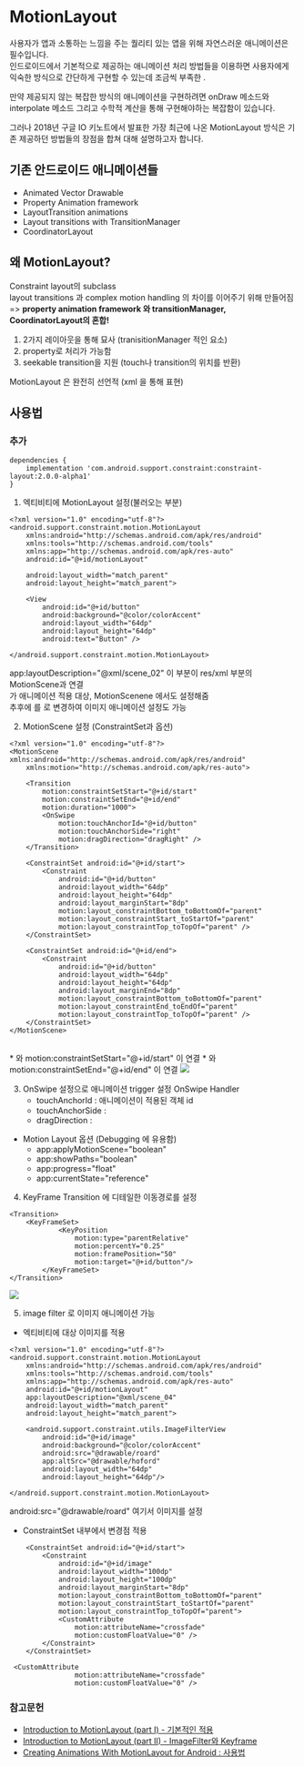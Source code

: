 # MotionLayout 

사용자가 앱과 소통하는 느낌을 주는 퀄리티 있는 앱을 위해 자연스러운 애니메이션은 필수입니다. <br>
인드로이드에서 기본적으로 제공하는 애니메이션 처리 방법들을 이용하면 사용자에게 익숙한 방식으로 간단하게 구현할 수 있는데 조금씩 부족한 . <br>

 만약 제공되지 않는 복잡한 방식의 애니메이션을 구현하려면 onDraw 메소드와 interpolate 메소드 그리고 수학적 계산을 통해 구현해야하는 복잡함이 있습니다. <br>

그러나 2018년 구글 IO 키노트에서 발표한 가장 최근에 나온 MotionLayout 방식은 기존 제공하던 방법들의 장점을 합쳐  대해 설명하고자 합니다.


## 기존 안드로이드 애니메이션들 
* Animated Vector Drawable
* Property Animation framework
* LayoutTransition animations
* Layout transitions with TransitionManager
* CoordinatorLayout

## 왜 MotionLayout?
 Constraint layout의 subclass <br>
 layout transitions 과 complex motion handling 의 차이를 이어주기 위해 만들어짐 <br>
 => <strong>property animation framework 와 transitionManager, CoordinatorLayout의 혼합! </strong>

 1. 2가지 레이아웃을 통해 묘사 (tranisitionManager 적인 요소) 
 2. property로 처리가 가능함
 3. seekable transition을 지원 (touch나 transition의 위치를 반환)

MotionLayout 은 완전히 선언적 (xml 을 통해 표현)

## 사용법
### 추가 
```
dependencies {
    implementation 'com.android.support.constraint:constraint-layout:2.0.0-alpha1'
}
```

1. 엑티비티에 MotionLayout 설정(불러오는 부분)
```
<?xml version="1.0" encoding="utf-8"?>
<android.support.constraint.motion.MotionLayout
    xmlns:android="http://schemas.android.com/apk/res/android"
    xmlns:tools="http://schemas.android.com/tools"
    xmlns:app="http://schemas.android.com/apk/res-auto"
    android:id="@+id/motionLayout"
   
    android:layout_width="match_parent"
    android:layout_height="match_parent">

    <View
        android:id="@+id/button"
        android:background="@color/colorAccent"
        android:layout_width="64dp"
        android:layout_height="64dp"
        android:text="Button" />

</android.support.constraint.motion.MotionLayout>
```
 app:layoutDescription="@xml/scene_02" 이 부분이 res/xml 부분의 MotionScene과 연결 <br>
 <View> 가 애니메이션 적용 대상, MotionScenene 에서도 설정해줌 <br>
 추후에 <View>를 <ImageFilterView> 로 변경하여 이미지 애니메이션 설정도 가능 

2. MotionScene 설정 (ConstraintSet과 옵션) 
```
<?xml version="1.0" encoding="utf-8"?>
<MotionScene xmlns:android="http://schemas.android.com/apk/res/android"
    xmlns:motion="http://schemas.android.com/apk/res-auto">

    <Transition
        motion:constraintSetStart="@+id/start"
        motion:constraintSetEnd="@+id/end"
        motion:duration="1000">
        <OnSwipe
            motion:touchAnchorId="@+id/button"
            motion:touchAnchorSide="right"
            motion:dragDirection="dragRight" />
    </Transition>

    <ConstraintSet android:id="@+id/start">
        <Constraint
            android:id="@+id/button"
            android:layout_width="64dp"
            android:layout_height="64dp"
            android:layout_marginStart="8dp"
            motion:layout_constraintBottom_toBottomOf="parent"
            motion:layout_constraintStart_toStartOf="parent"
            motion:layout_constraintTop_toTopOf="parent" />
    </ConstraintSet>

    <ConstraintSet android:id="@+id/end">
        <Constraint
            android:id="@+id/button"
            android:layout_width="64dp"
            android:layout_height="64dp"
            android:layout_marginEnd="8dp"
            motion:layout_constraintBottom_toBottomOf="parent"
            motion:layout_constraintEnd_toEndOf="parent"
            motion:layout_constraintTop_toTopOf="parent" />
    </ConstraintSet>
</MotionScene> 
```
<br>
* <ConstraintSet android:id="@+id/start"> 와 motion:constraintSetStart="@+id/start" 이 연결
* <ConstraintSet android:id="@+id/end">와 motion:constraintSetEnd="@+id/end" 이 연결
<img src = "https://cdn-images-1.medium.com/max/640/1*PYOByy271vItozskVYc0SQ.png">

3. OnSwipe 설정으로 애니메이션 trigger 설정 
OnSwipe Handler 
    * touchAnchorId : 애니메이션이 적용된 객체 id 
    * touchAnchorSide : 
    * dragDirection : 
    
+ Motion Layout 옵션 (Debugging 에 유용함) 
    * app:applyMotionScene="boolean"
    * app:showPaths="boolean"
    * app:progress="float"
    * app:currentState="reference"


4. KeyFrame
Transition 에 디테일한 이동경로를 설정 
```
<Transition>
    <KeyFrameSet>
            <KeyPosition
                motion:type="parentRelative"
                motion:percentY="0.25"
                motion:framePosition="50"
                motion:target="@+id/button"/>
        </KeyFrameSet>
</Transition>
```
<img src = "https://cdn-images-1.medium.com/max/640/1*PYOByy271vItozskVYc0SQ.png">

5. image filter 로 이미지 애니메이션 가능 
* 엑티비티에 대상 이미지를 적용
```
<?xml version="1.0" encoding="utf-8"?>
<android.support.constraint.motion.MotionLayout
    xmlns:android="http://schemas.android.com/apk/res/android"
    xmlns:tools="http://schemas.android.com/tools"
    xmlns:app="http://schemas.android.com/apk/res-auto"
    android:id="@+id/motionLayout"
    app:layoutDescription="@xml/scene_04"
    android:layout_width="match_parent"
    android:layout_height="match_parent">

    <android.support.constraint.utils.ImageFilterView
        android:id="@+id/image"
        android:background="@color/colorAccent"
        android:src="@drawable/roard"
        app:altSrc="@drawable/hoford"
        android:layout_width="64dp"
        android:layout_height="64dp"/>

</android.support.constraint.motion.MotionLayout>
```
android:src="@drawable/roard" 여기서 이미지를 설정  <br>
* ConstraintSet 내부에서 변경점 적용
```
    <ConstraintSet android:id="@+id/start">
        <Constraint
            android:id="@+id/image"
            android:layout_width="100dp"
            android:layout_height="100dp"
            android:layout_marginStart="8dp"
            motion:layout_constraintBottom_toBottomOf="parent"
            motion:layout_constraintStart_toStartOf="parent"
            motion:layout_constraintTop_toTopOf="parent">
            <CustomAttribute
                motion:attributeName="crossfade"
                motion:customFloatValue="0" />
        </Constraint>
    </ConstraintSet>
```

```
 <CustomAttribute
                motion:attributeName="crossfade"
                motion:customFloatValue="0" />
```


### 참고문헌 
- [Introduction to MotionLayout (part I) - 기본적인 적용](https://medium.com/google-developers/introduction-to-motionlayout-part-i-29208674b10d)
- [Introduction to MotionLayout (part II) - ImageFilter와 Keyframe ](https://medium.com/google-developers/introduction-to-motionlayout-part-ii-a31acc084f59)
- [Creating Animations With MotionLayout for Android : 사용법](https://code.tutsplus.com/tutorials/creating-animations-with-motionlayout-for-android--cms-31497)